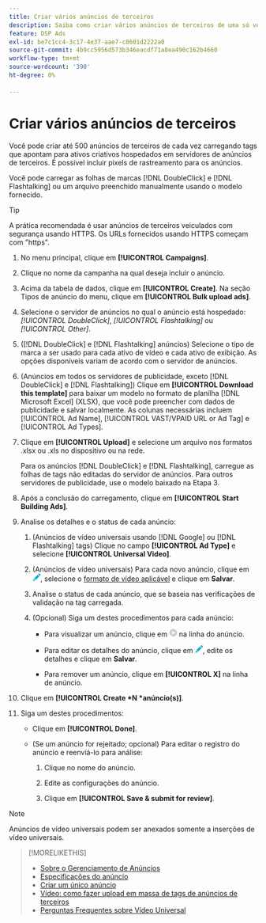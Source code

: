 ```yaml
---
title: Criar vários anúncios de terceiros
description: Saiba como criar vários anúncios de terceiros de uma só vez.
feature: DSP Ads
exl-id: be7c1cc4-3c17-4e37-aae7-c8601d2222a0
source-git-commit: 4b9cc5956d573b346eacdf71a8ea490c162b4660
workflow-type: tm+mt
source-wordcount: '390'
ht-degree: 0%

---
```


# Criar vários anúncios de terceiros

Você pode criar até 500 anúncios de terceiros de cada vez carregando tags que apontam para ativos criativos hospedados em servidores de anúncios de terceiros. É possível incluir pixels de rastreamento para os anúncios.<!-- The bulksheet template for other ad servers says you can include 200. Which is it: 200 or 500? -->

Você pode carregar as folhas de marcas [!DNL DoubleClick] e [!DNL Flashtalking] ou um arquivo preenchido manualmente usando o modelo fornecido.

>[!TIP]
>
> A prática recomendada é usar anúncios de terceiros veiculados com segurança usando HTTPS. Os URLs fornecidos usando HTTPS começam com &quot;https&quot;.

1. No menu principal, clique em **[!UICONTROL Campaigns]**.

1. Clique no nome da campanha na qual deseja incluir o anúncio.

1. Acima da tabela de dados, clique em **[!UICONTROL Create]**. Na seção Tipos de anúncio do menu, clique em **[!UICONTROL Bulk upload ads]**.

1. Selecione o servidor de anúncios no qual o anúncio está hospedado: *[!UICONTROL DoubleClick]*, *[!UICONTROL Flashtalking]* ou *[!UICONTROL Other]*.

1. ([!DNL DoubleClick] e [!DNL Flashtalking] anúncios) Selecione o tipo de marca a ser usado para cada ativo de vídeo e cada ativo de exibição. As opções disponíveis variam de acordo com o servidor de anúncios.

1. (Anúncios em todos os servidores de publicidade, exceto [!DNL DoubleClick] e [!DNL Flashtalking]) Clique em **[!UICONTROL Download this template]** para baixar um modelo no formato de planilha [!DNL Microsoft Excel] (XLSX), que você pode preencher com dados de publicidade e salvar localmente. As colunas necessárias incluem [!UICONTROL Ad Name], [!UICONTROL VAST/VPAID URL or Ad Tag] e [!UICONTROL Ad Types].

1. Clique em **[!UICONTROL Upload]** e selecione um arquivo nos formatos .xlsx ou .xls no dispositivo ou na rede.

   Para os anúncios [!DNL DoubleClick] e [!DNL Flashtalking], carregue as folhas de tags não editadas do servidor de anúncios. Para outros servidores de publicidade, use o modelo baixado na Etapa 3.

1. Após a conclusão do carregamento, clique em **[!UICONTROL Start Building Ads]**.

1. Analise os detalhes e o status de cada anúncio:

   1. (Anúncios de vídeo universais usando [!DNL Google] ou [!DNL Flashtalking] tags) Clique no campo **[!UICONTROL Ad Type]** e selecione **[!UICONTROL Universal Video]**.

   1. (Anúncios de vídeo universais) Para cada novo anúncio, clique em ![editar](/help/dsp/assets/edit.png), selecione o [formato de vídeo aplicável](/help/dsp/campaign-management/ads/ad-settings-universal-video.md) e clique em **Salvar**.

   1. Analise o status de cada anúncio, que se baseia nas verificações de validação na tag carregada.

   1. (Opcional) Siga um destes procedimentos para cada anúncio:

      * Para visualizar um anúncio, clique em ![reproduzir](/help/dsp/assets/play.png) na linha do anúncio.

      * Para editar os detalhes do anúncio, clique em ![editar](/help/dsp/assets/edit.png), edite os detalhes e clique em **Salvar**.

      * Para remover um anúncio, clique em **[!UICONTROL X]** na linha de anúncio.

1. Clique em **[!UICONTROL Create *N *anúncio(s)]**.

1. Siga um destes procedimentos:

   * Clique em **[!UICONTROL Done]**.

   * (Se um anúncio for rejeitado; opcional) Para editar o registro do anúncio e reenviá-lo para análise:

      1. Clique no nome do anúncio.

      1. Edite as configurações do anúncio.

      1. Clique em **[!UICONTROL Save & submit for review]**.

>[!NOTE]
>
>Anúncios de vídeo universais podem ser anexados somente a inserções de vídeo universais.

>[!MORELIKETHIS]
>
>* [Sobre o Gerenciamento de Anúncios](ad-about.md)
>* [Especificações do anúncio](ad-specs.md)
>* [Criar um único anúncio](ad-create.md)
>* [Vídeo: como fazer upload em massa de tags de anúncios de terceiros](https://experienceleague.adobe.com/docs/advertising-learn/tutorials/dsp/bulk-upload-third-party-ad-tags.html?lang=pt-BR)
>* [Perguntas Frequentes sobre Vídeo Universal](/help/dsp/campaign-management/faq-universal-video.md)

